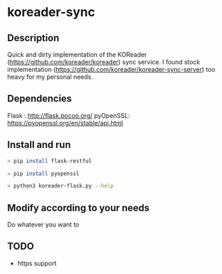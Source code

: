 # koreader-sync

## Description

Quick and dirty implementation of the KOReader (https://github.com/koreader/koreader) sync service.
I found stock implementation (https://github.com/koreader/koreader-sync-server) too heavy for my personal needs.
 
## Dependencies

Flask : http://flask.pocoo.org/
pyOpenSSL: https://pyopenssl.org/en/stable/api.html

## Install and run

```bash
> pip install flask-restful

> pip install pyopenssl

> python3 koreader-flask.py --help

```

## Modify according to your needs

Do whatever you want to

## TODO

* https support